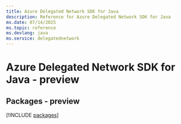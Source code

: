 ```yaml
---
title: Azure Delegated Network SDK for Java
description: Reference for Azure Delegated Network SDK for Java
ms.date: 07/14/2025
ms.topic: reference
ms.devlang: java
ms.service: delegatednetwork
---
```

# Azure Delegated Network SDK for Java - preview
## Packages - preview
[!INCLUDE [packages](delegated-network-index.md)]